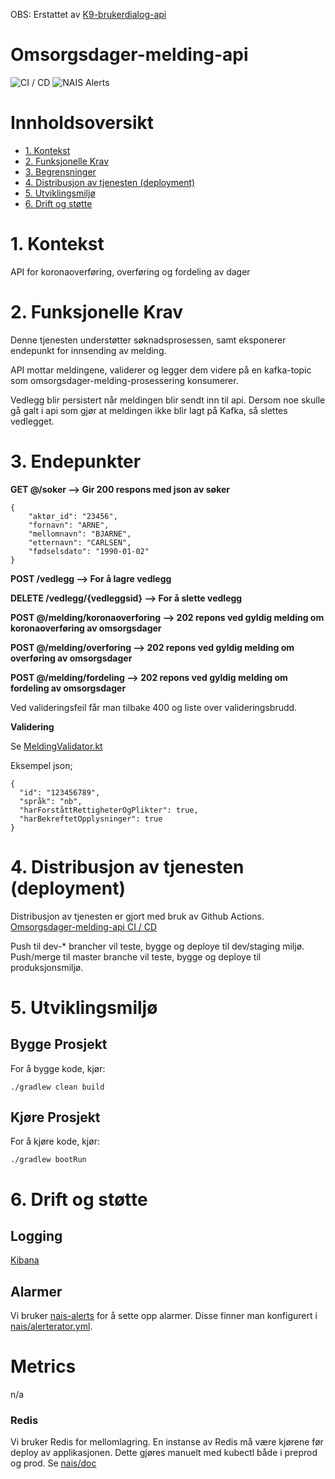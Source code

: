 OBS: Erstattet av [K9-brukerdialog-api](https://github.com/navikt/k9-brukerdialog-api)

# Omsorgsdager-melding-api

![CI / CD](https://github.com/navikt/omsorgsdager-melding-api/workflows/CI%20/%20CD/badge.svg)
![NAIS Alerts](https://github.com/navikt/omsorgsdager-melding-api/workflows/Alerts/badge.svg)

# Innholdsoversikt
* [1. Kontekst](#1-kontekst)
* [2. Funksjonelle Krav](#2-funksjonelle-krav)
* [3. Begrensninger](#3-begrensninger)
* [4. Distribusjon av tjenesten (deployment)](#9-distribusjon-av-tjenesten-deployment)
* [5. Utviklingsmiljø](#10-utviklingsmilj)
* [6. Drift og støtte](#11-drift-og-sttte)

# 1. Kontekst
API for koronaoverføring, overføring og fordeling av dager

# 2. Funksjonelle Krav
Denne tjenesten understøtter søknadsprosessen, samt eksponerer endepunkt for innsending av melding.

API mottar meldingene, validerer og legger dem videre på en kafka-topic som 
omsorgsdager-melding-prosessering konsumerer.

Vedlegg blir persistert når meldingen blir sendt inn til api. Dersom noe skulle gå galt i api
som gjør at meldingen ikke blir lagt på Kafka, så slettes vedlegget. 

# 3. Endepunkter
**GET @/soker --> Gir 200 respons med json av søker**
```
{ 
    "aktør_id": "23456",
    "fornavn": "ARNE",
    "mellomnavn": "BJARNE",
    "etternavn": "CARLSEN",
    "fødselsdato": "1990-01-02"
}
```

**POST /vedlegg --> For å lagre vedlegg**

**DELETE /vedlegg/{vedleggsid} --> For å slette vedlegg**

**POST @/melding/koronaoverforing --> 202 repons ved gyldig melding om koronaoverføring av omsorgsdager**

**POST @/melding/overforing --> 202 repons ved gyldig melding om overføring av omsorgsdager**

**POST @/melding/fordeling --> 202 repons ved gyldig melding om fordeling av omsorgsdager**

Ved valideringsfeil får man tilbake 400 og liste over valideringsbrudd.

**Validering**

Se [MeldingValidator.kt](https://github.com/navikt/omsorgsdager-melding-api/blob/master/src/main/kotlin/no/nav/omsorgsdagermeldingapi/s%C3%B8knad/melding/MeldingValidator.kt)

Eksempel json;
```
{
  "id": "123456789",
  "språk": "nb",
  "harForståttRettigheterOgPlikter": true,
  "harBekreftetOpplysninger": true
}
```

# 4. Distribusjon av tjenesten (deployment)
Distribusjon av tjenesten er gjort med bruk av Github Actions.
[Omsorgsdager-melding-api CI / CD](https://github.com/navikt/omsorgsdager-melding-api/actions)

Push til dev-* brancher vil teste, bygge og deploye til dev/staging miljø.
Push/merge til master branche vil teste, bygge og deploye til produksjonsmiljø.

# 5. Utviklingsmiljø
## Bygge Prosjekt
For å bygge kode, kjør:

```shell script
./gradlew clean build
```

## Kjøre Prosjekt
For å kjøre kode, kjør:

```shell script
./gradlew bootRun
```

# 6. Drift og støtte
## Logging
[Kibana](https://tinyurl.com/ydkqetfo)

## Alarmer
Vi bruker [nais-alerts](https://doc.nais.io/observability/alerts) for å sette opp alarmer. Disse finner man konfigurert i [nais/alerterator.yml](nais/alerterator.yml).

# Metrics
n/a

### Redis
Vi bruker Redis for mellomlagring. En instanse av Redis må være kjørene før deploy av applikasjonen. 
Dette gjøres manuelt med kubectl både i preprod og prod. Se [nais/doc](https://github.com/nais/doc/blob/master/content/redis.md)
